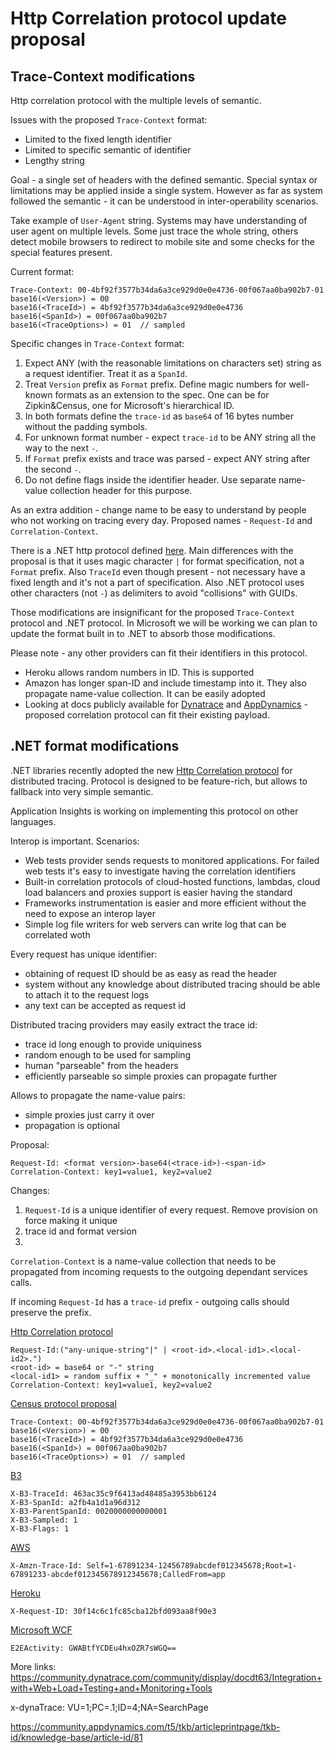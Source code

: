 # Http Correlation protocol update proposal

## Trace-Context modifications

Http correlation protocol with the multiple levels of semantic. 

Issues with the proposed `Trace-Context` format:
- Limited to the fixed length identifier 
- Limited to specific semantic of identifier
- Lengthy string

Goal - a single set of headers with the defined semantic. Special syntax or limitations may be applied inside a single system. However as far as system followed the semantic - it can be understood in inter-operability scenarios.

Take example of `User-Agent` string. Systems may have understanding of user agent on multiple levels. Some just trace the whole string, others detect mobile browsers to redirect to mobile site and some checks for the special features present.

Current format:

```
Trace-Context: 00-4bf92f3577b34da6a3ce929d0e0e4736-00f067aa0ba902b7-01 
base16(<Version>) = 00 
base16(<TraceId>) = 4bf92f3577b34da6a3ce929d0e0e4736 
base16(<SpanId>) = 00f067aa0ba902b7 
base16(<TraceOptions>) = 01  // sampled 
```

Specific changes in `Trace-Context` format:
1. Expect ANY (with the reasonable limitations on characters set) string as a request identifier. Treat it as a `SpanId`.
2. Treat `Version` prefix as `Format` prefix. Define magic numbers for well-known formats as an extension to the spec. One can be for Zipkin&Census, one for Microsoft's hierarchical ID.
3. In both formats define the `trace-id` as `base64` of 16 bytes number without the padding symbols. 
4. For unknown format number - expect `trace-id` to be ANY string all the way to the next `-`.
5. If `Format` prefix exists and trace was parsed - expect ANY string after the second `-`. 
6. Do not define flags inside the identifier header. Use separate name-value collection header for this purpose.

As an extra addition - change name to be easy to understand by people who not working on tracing every day. Proposed names - `Request-Id` and `Correlation-Context`.

There is a .NET http protocol defined [here](https://github.com/dotnet/corefx/blob/master/src/System.Diagnostics.DiagnosticSource/src/HttpCorrelationProtocol.md). Main differences with the proposal is that it uses magic character `|` for format specification, not a `Format` prefix. Also `TraceId` even though present - not necessary have a fixed length and it's not a part of specification. Also .NET protocol uses other characters (not `-`) as delimiters to avoid "collisions" with GUIDs. 

Those modifications are insignificant for the proposed `Trace-Context` protocol and .NET protocol. In Microsoft we will be working we can plan to update the format built in to .NET to absorb those modifications.

Please note - any other providers can fit their identifiers in this protocol. 
- Heroku allows random numbers in ID. This is supported
- Amazon has longer span-ID and include timestamp into it. They also propagate name-value collection. It can be easily adopted
- Looking at docs publicly available for [Dynatrace](https://community.dynatrace.com/community/display/docdt63/Integration+with+Web+Load+Testing+and+Monitoring+Tools) and [AppDynamics](https://community.appdynamics.com/t5/tkb/articleprintpage/tkb-id/knowledge-base/article-id/81) - proposed correlation protocol can fit their existing payload.


## .NET format modifications

.NET libraries recently adopted the new [Http Correlation protocol](https://github.com/dotnet/corefx/blob/master/src/System.Diagnostics.DiagnosticSource/src/HttpCorrelationProtocol.md) for distributed tracing. Protocol is designed to be feature-rich, but allows to fallback into very simple semantic.

Application Insights is working on implementing this protocol on other languages.


Interop is important. Scenarios:

- Web tests provider sends requests to monitored applications. For failed web tests it's easy to investigate having the correlation identifiers
- Built-in correlation protocols of cloud-hosted functions, lambdas, cloud load balancers and proxies support is easier having the standard
- Frameworks instrumentation is easier and more efficient without the need to expose an interop layer
- Simple log file writers for web servers can write log that can be correlated woth 


Every request has unique identifier:
- obtaining of request ID should be as easy as read the header 
- system without any knowledge about distributed tracing should be able to attach it to the request logs
- any text can be accepted as request id

Distributed tracing providers may easily extract the trace id:
- trace id long enough to provide uniquiness
- random enough to be used for sampling
- human "parseable" from the headers
- efficiently parseable so simple proxies can propagate further

Allows to propagate the name-value pairs:
- simple proxies just carry it over
- propagation is optional


Proposal:

```
Request-Id: <format version>-base64(<trace-id>)-<span-id>
Correlation-Context: key1=value1, key2=value2
```

Changes:
1. `Request-Id` is a unique identifier of every request. Remove provision on force making it unique
2. trace id and format version
3.  

`Correlation-Context` is a name-value collection that needs to be propagated from incoming requests to the outgoing dependant services calls.

If incoming `Request-Id` has a `trace-id` prefix - outgoing calls should preserve the prefix.



[Http Correlation protocol](https://github.com/dotnet/corefx/blob/master/src/System.Diagnostics.DiagnosticSource/src/HttpCorrelationProtocol.md)

```
Request-Id:("any-unique-string"|" | <root-id>.<local-id1>.<local-id2>.")
<root-id> = base64 or "-" string
<local-id1> = random suffix + "_" + monotonically incremented value
Correlation-Context: key1=value1, key2=value2
```

[Census protocol proposal](https://github.com/TraceContext/tracecontext-spec/pull/1/)

``` 
Trace-Context: 00-4bf92f3577b34da6a3ce929d0e0e4736-00f067aa0ba902b7-01 
base16(<Version>) = 00 
base16(<TraceId>) = 4bf92f3577b34da6a3ce929d0e0e4736 
base16(<SpanId>) = 00f067aa0ba902b7 
base16(<TraceOptions>) = 01  // sampled 
``` 

[B3](https://github.com/openzipkin/b3-propagation)

```
X-B3-TraceId: 463ac35c9f6413ad48485a3953bb6124
X-B3-SpanId: a2fb4a1d1a96d312
X-B3-ParentSpanId: 0020000000000001
X-B3-Sampled: 1
X-B3-Flags: 1
```

[AWS](http://docs.aws.amazon.com/elasticloadbalancing/latest/application/load-balancer-request-tracing.html)

```
X-Amzn-Trace-Id: Self=1-67891234-12456789abcdef012345678;Root=1-67891233-abcdef012345678912345678;CalledFrom=app
```

[Heroku](https://devcenter.heroku.com/articles/http-request-id)

```
X-Request-ID: 30f14c6c1fc85cba12bfd093aa8f90e3
```


[Microsoft WCF](http://download.microsoft.com/download/9/5/E/95EF66AF-9026-4BB0-A41D-A4F81802D92C/[MS-THCH].pdf) 

```
E2EActivity: GWABtfYCDEu4hxOZR7sWGQ== 
```

More links:
https://community.dynatrace.com/community/display/docdt63/Integration+with+Web+Load+Testing+and+Monitoring+Tools

x-dynaTrace: VU=1;PC=.1;ID=4;NA=SearchPage

https://community.appdynamics.com/t5/tkb/articleprintpage/tkb-id/knowledge-base/article-id/81
